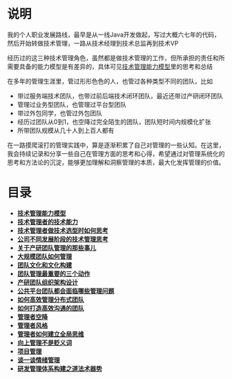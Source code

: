 # **说明**
我的个人职业发展路线，最早是从一线Java开发做起，写过大概六七年的代码，然后开始转做技术管理，一路从技术经理到技术总监再到技术VP

经历过的这三种技术管理角色，虽然都是做技术管理的工作，但所承担的责任和所需要具备的能力模型是有差异的，具体可见[技术管理能力模型](https://github.com/xiaoyuge/Admin-Notes/blob/main/%E6%8A%80%E6%9C%AF%E7%AE%A1%E7%90%86%E8%83%BD%E5%8A%9B%E6%A8%A1%E5%9E%8B.md)里的思考和总结

在多年的管理生涯里，管过形形色色的人，也管过各种类型不同的团队，比如
- 带过服务端技术团队，也带过前后端技术闭环团队，最近还带过产研闭环团队
- 管理过业务型团队，也管理过平台型团队
- 带过外包同学，也管过外包团队
- 经历过团队从0到1，也空降过完全陌生的团队，团队短时间内规模化扩张
- 所带团队规模从几十人到上百人都有

在一路摸爬滚打的管理实践中，算是逐渐积累了自己对管理的一些认知。在这里，我会持续记录和分享一些自己在管理方面的思考和心得，希望通过对管理系统化的思考和方法论的沉淀，能够更加理解和洞察管理的本质，最大化发挥管理的价值。

# **目录**
- **[技术管理能力模型](https://github.com/xiaoyuge/Admin-Notes/blob/main/%E6%8A%80%E6%9C%AF%E7%AE%A1%E7%90%86%E8%83%BD%E5%8A%9B%E6%A8%A1%E5%9E%8B.md)**
- **[技术管理者的技术能力](https://github.com/xiaoyuge/Admin-Notes/blob/main/%E6%8A%80%E6%9C%AF%E7%AE%A1%E7%90%86%E8%80%85%E7%9A%84%E6%8A%80%E6%9C%AF%E8%83%BD%E5%8A%9B.md)**
- **[技术管理者做技术选型时如何思考](https://github.com/xiaoyuge/Admin-Notes/blob/main/%E6%8A%80%E6%9C%AF%E7%AE%A1%E7%90%86%E8%80%85%E5%81%9A%E6%8A%80%E6%9C%AF%E9%80%89%E5%9E%8B%E6%97%B6%E5%A6%82%E4%BD%95%E6%80%9D%E8%80%83.md)**
- **[公司不同发展阶段的技术管理思考](https://github.com/xiaoyuge/Admin-Notes/blob/main/%E5%85%AC%E5%8F%B8%E4%B8%8D%E5%90%8C%E5%8F%91%E5%B1%95%E9%98%B6%E6%AE%B5%E7%9A%84%E6%8A%80%E6%9C%AF%E7%AE%A1%E7%90%86%E6%80%9D%E8%80%83.md)**
- **[关于产研团队管理的那些事儿](https://github.com/xiaoyuge/Admin-Notes/blob/main/%E5%85%B3%E4%BA%8E%E4%BA%A7%E7%A0%94%E5%9B%A2%E9%98%9F%E7%AE%A1%E7%90%86%E7%9A%84%E9%82%A3%E4%BA%9B%E4%BA%8B%E5%84%BF.md)**
- **[大规模团队如何管理](https://github.com/xiaoyuge/Admin-Notes/blob/main/%E5%A4%A7%E8%A7%84%E6%A8%A1%E5%9B%A2%E9%98%9F%E7%AE%A1%E7%90%86.md)**
- **[团队文化和文化构建](https://github.com/xiaoyuge/Admin-Notes/blob/main/%E5%9B%A2%E9%98%9F%E6%96%87%E5%8C%96%E5%92%8C%E6%96%87%E5%8C%96%E6%9E%84%E5%BB%BA.md)**
- **[团队管理最重要的三个动作](https://github.com/xiaoyuge/Admin-Notes/blob/main/%E5%9B%A2%E9%98%9F%E7%AE%A1%E7%90%86%E6%9C%80%E9%87%8D%E8%A6%81%E7%9A%84%E4%B8%89%E4%B8%AA%E5%8A%A8%E4%BD%9C.md)**
- **[产研团队组织架构设计](https://github.com/xiaoyuge/Admin-Notes/blob/main/%E4%BA%A7%E7%A0%94%E5%9B%A2%E9%98%9F%E7%BB%84%E7%BB%87%E6%9E%B6%E6%9E%84%E8%AE%BE%E8%AE%A1.md)**
- **[公共平台团队都会面临哪些管理问题](https://github.com/xiaoyuge/Admin-Notes/blob/main/%E5%85%AC%E5%85%B1%E5%B9%B3%E5%8F%B0%E5%9B%A2%E9%98%9F%E9%83%BD%E4%BC%9A%E9%9D%A2%E4%B8%B4%E5%93%AA%E4%BA%9B%E7%AE%A1%E7%90%86%E9%97%AE%E9%A2%98.md)**
- **[如何高效管理分布式团队]()**
- **[如何打造高效沟通的团队](https://github.com/xiaoyuge/Admin-Notes/blob/main/%E5%A6%82%E4%BD%95%E6%89%93%E9%80%A0%E9%AB%98%E6%95%88%E6%B2%9F%E9%80%9A%E7%9A%84%E5%9B%A2%E9%98%9F.md)**
- **[管理者空降](https://github.com/xiaoyuge/Admin-Notes/blob/main/%E7%AE%A1%E7%90%86%E8%80%85%E7%A9%BA%E9%99%8D.md)**
- **[管理者风格](https://github.com/xiaoyuge/Admin-Notes/blob/main/%E7%AE%A1%E7%90%86%E8%80%85%E9%A3%8E%E6%A0%BC.md)**
- **[管理者如何建立全局思维](https://github.com/xiaoyuge/Admin-Notes/blob/main/%E7%AE%A1%E7%90%86%E8%80%85%E5%A6%82%E4%BD%95%E5%BB%BA%E7%AB%8B%E5%85%A8%E5%B1%80%E6%80%9D%E7%BB%B4.md)**
- **[向上管理不是贬义词](https://github.com/xiaoyuge/Admin-Notes/blob/main/%E5%90%91%E4%B8%8A%E7%AE%A1%E7%90%86%E4%B8%8D%E6%98%AF%E8%B4%AC%E4%B9%89%E8%AF%8D.md)**
- **[项目管理](https://github.com/xiaoyuge/Admin-Notes/blob/main/%E9%A1%B9%E7%9B%AE%E7%AE%A1%E7%90%86.md)**
- **[谈一谈情绪管理](https://github.com/xiaoyuge/Admin-Notes/blob/main/%E8%B0%88%E4%B8%80%E8%B0%88%E6%83%85%E7%BB%AA%E7%AE%A1%E7%90%86.md)**
- **[研发管理体系构建之道法术器势](https://github.com/xiaoyuge/Admin-Notes/blob/main/%E7%A0%94%E5%8F%91%E7%AE%A1%E7%90%86%E4%BD%93%E7%B3%BB%E6%9E%84%E5%BB%BA%E4%B9%8B%E9%81%93%E6%B3%95%E6%9C%AF%E5%99%A8%E5%8A%BF.md)**


